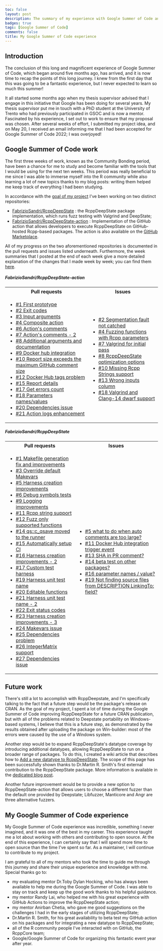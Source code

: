 ```yaml
---
toc: false
layout: post
description: The summary of my experience with Google Summer of Code and a brief recap of my work
badges: true
tags: [Google Summer of Code]
comments: false
title: My Google Summer of Code experience 
---
```


## Introduction
The conclusion of this long and magnificent experience of Google Summer of Code, which began around five months ago, has arrived, and it is now time to recap the points of this long journey. I knew from the first day that this was going to be a fantastic experience, but I never expected to learn so much this summer! 

It all started some months ago when my thesis supervisor advised that I engage in this initiative that Google has been doing for several years. My thesis supervisor put me in touch with a PhD student at the University of Trento who had previously participated in GSOC and is now a mentor. Fascinated by his experience, I set out to work to ensure that my proposal was chosen. After several weeks of effort, I submitted my project idea, and on May 20, I received an email informing me that I had been accepted for Google Summer of Code 2022; I was overjoyed! 

## Google Summer of Code work
The first three weeks of work, known as the Community Bonding period, have been a chance for me to study and become familiar with the tools that I would be using for the next ten weeks. This period was really beneficial to me since I was able to immerse myself into the R community while also learning a lot of new topics thanks to my blog posts: writing them helped me keep track of everything I had been studying. 

In accordance with the [goal of my project](https://github.com/rstats-gsoc/gsoc2022/wiki/RcppDeepState#details-of-your-coding-project) I've been working on two distinct repositories: 
* [FabrizioSandri/RcppDeepState](https://github.com/FabrizioSandri/RcppDeepState) : the RcppDeepState package implementation, which runs fuzz testing with Valgrind and DeepState; 
* [FabrizioSandri/RcppDeepState-action](https://github.com/FabrizioSandri/RcppDeepState-action) : Implementation of the GitHub action that allows developers to execute RcppDeepState on GitHub-hosted Rcpp-based packages. The action is also available on the [GitHub Marketplace](https://github.com/marketplace/actions/rcppdeepstate). 

All of my progress on the two aforementioned repositories is documented in the pull requests and issues listed underneath. Furthermore, the week summaries that I posted at the end of each week give a more detailed explanation of the changes that I made week by week; you can find them [here](https://fabriziosandri.github.io/gsoc-2022-blog/).

##### FabrizioSandri/RcppDeepState-action 
<table class="recap-table">
  <tr>
    <th>Pull requests</th>
    <th>Issues</th>
  </tr>
  <tr>
    <td class="recap-table-cell recap-left-cell">
      <ul>
      <li><a href="https://github.com/FabrizioSandri/RcppDeepState-action/pull/1">#1 First prototype</a></li>
      <li><a href="https://github.com/FabrizioSandri/RcppDeepState-action/pull/2">#2 Exit codes</a></li>
      <li><a href="https://github.com/FabrizioSandri/RcppDeepState-action/pull/3">#3 Input arguments</a></li>
      <li><a href="https://github.com/FabrizioSandri/RcppDeepState-action/pull/4">#4 Composite action</a></li>
      <li><a href="https://github.com/FabrizioSandri/RcppDeepState-action/pull/6">#6 Action&#39;s comments</a></li>
      <li><a href="https://github.com/FabrizioSandri/RcppDeepState-action/pull/7">#7 Action&#39;s comments - 2</a></li>
      <li><a href="https://github.com/FabrizioSandri/RcppDeepState-action/pull/8">#8 Additional arguments and documentation</a></li>
      <li><a href="https://github.com/FabrizioSandri/RcppDeepState-action/pull/9">#9 Docker hub integration</a></li>
      <li><a href="https://github.com/FabrizioSandri/RcppDeepState-action/pull/10">#10 Report size exceeds the maximum GitHub comment size</a></li>
      <li><a href="https://github.com/FabrizioSandri/RcppDeepState-action/pull/12">#12 Docker Hub tags problem</a></li>
      <li><a href="https://github.com/FabrizioSandri/RcppDeepState-action/pull/15">#15 Report details</a></li>
      <li><a href="https://github.com/FabrizioSandri/RcppDeepState-action/pull/17">#17 Get errors count</a></li>
      <li><a href="https://github.com/FabrizioSandri/RcppDeepState-action/pull/18">#18 Parameters names/values</a></li>
      <li><a href="https://github.com/FabrizioSandri/RcppDeepState-action/pull/20">#20 Dependencies issue</a></li>
      <li><a href="https://github.com/FabrizioSandri/RcppDeepState-action/pull/21">#21 Action logs enhancement</a></li>
      </ul>
    </td>  
    <td class="recap-table-cell">
      <ul>
      <li><a href="https://github.com/FabrizioSandri/RcppDeepState/issues/2">#2 Segmentation fault not catched</a></li>
      <li><a href="https://github.com/FabrizioSandri/RcppDeepState/issues/4">#4 Fuzzing functions with Rcpp parameters</a></li>
      <li><a href="https://github.com/FabrizioSandri/RcppDeepState/issues/7">#7 Valgrind for initial pass</a></li>
      <li><a href="https://github.com/FabrizioSandri/RcppDeepState/issues/8">#8 RcppDeepState optimization options</a></li>
      <li><a href="https://github.com/FabrizioSandri/RcppDeepState/issues/10">#10 Missing Rcpp Strings support</a></li>
      <li><a href="https://github.com/FabrizioSandri/RcppDeepState/issues/13">#13 Wrong inputs column</a></li>
      <li><a href="https://github.com/FabrizioSandri/RcppDeepState/issues/18">#18 Valgrind and Clang-14 dwarf support</a></li>
      </ul>
    </td>
  </tr>
</table>


##### FabrizioSandri/RcppDeepState 


<table class="recap-table">
  <tr>
    <th>Pull requests</th>
    <th>Issues</th>
  </tr>
  <tr>
    <td class="recap-table-cell recap-left-cell">
      <ul>
      <li><a href="https://github.com/FabrizioSandri/RcppDeepState/pull/1">#1 Makefile generation fix and improvements</a></li>
      <li><a href="https://github.com/FabrizioSandri/RcppDeepState/pull/3">#3 Override default Makevars</a></li>
      <li><a href="https://github.com/FabrizioSandri/RcppDeepState/pull/5">#5 Harness creation improvements</a></li>
      <li><a href="https://github.com/FabrizioSandri/RcppDeepState/pull/6">#6 Debug symbols tests</a></li>
      <li><a href="https://github.com/FabrizioSandri/RcppDeepState/pull/9">#9 Logging improvements</a></li>
      <li><a href="https://github.com/FabrizioSandri/RcppDeepState/pull/11">#11 Rcpp string support</a></li>
      <li><a href="https://github.com/FabrizioSandri/RcppDeepState/pull/12">#12 Fuzz only supported functions</a></li>
      <li><a href="https://github.com/FabrizioSandri/RcppDeepState/pull/14">#14 qs::c_qsave moved to the runner</a></li>
      <li><a href="https://github.com/FabrizioSandri/RcppDeepState/pull/15">#15 Automatically setup CI</a></li>
      <li><a href="https://github.com/FabrizioSandri/RcppDeepState/pull/16">#16 Harness creation improvements - 2</a></li>
      <li><a href="https://github.com/FabrizioSandri/RcppDeepState/pull/17">#17 Custom test harness</a></li>
      <li><a href="https://github.com/FabrizioSandri/RcppDeepState/pull/19">#19 Harness unit test name</a></li>
      <li><a href="https://github.com/FabrizioSandri/RcppDeepState/pull/20">#20 Editable functions</a></li>
      <li><a href="https://github.com/FabrizioSandri/RcppDeepState/pull/21">#21 Harness unit test name - 2</a></li>
      <li><a href="https://github.com/FabrizioSandri/RcppDeepState/pull/22">#22 Exit status codes</a></li>
      <li><a href="https://github.com/FabrizioSandri/RcppDeepState/pull/23">#23 Harness creation improvements - 3</a></li>
      <li><a href="https://github.com/FabrizioSandri/RcppDeepState/pull/24">#24 Makevars issue</a></li>
      <li><a href="https://github.com/FabrizioSandri/RcppDeepState/pull/25">#25 Dependencies problem</a></li>
      <li><a href="https://github.com/FabrizioSandri/RcppDeepState/pull/26">#26 IntegerMatrix support</a></li>
      <li><a href="https://github.com/FabrizioSandri/RcppDeepState/pull/27">#27 Dependencies issue</a></li>
      </ul>
    </td>  
    <td class="recap-table-cell">
      <ul>
      <li><a href="https://github.com/FabrizioSandri/RcppDeepState-action/issues/5">#5 what to do when auto comments are too large?</a></li>
      <li><a href="https://github.com/FabrizioSandri/RcppDeepState-action/issues/11">#11 Docker Hub integration trigger event</a></li>
      <li><a href="https://github.com/FabrizioSandri/RcppDeepState-action/issues/13">#13 SHA in PR comment?</a></li>
      <li><a href="https://github.com/FabrizioSandri/RcppDeepState-action/issues/14">#14 beta test on other packages?</a></li>
      <li><a href="https://github.com/FabrizioSandri/RcppDeepState-action/issues/16">#16 parameter names / value?</a></li>
      <li><a href="https://github.com/FabrizioSandri/RcppDeepState-action/issues/19">#19 Not finding source files from DESCRIPTION LinkingTo: field?</a></li>
      </ul>
    </td>
  </tr>
</table>

## Future work
There's still a lot to accomplish with RcppDeepstate, and I'm specifically talking to the fact that a future step would be the package's release on CRAN. As the goal of my project, I spent a lot of time during the Google Summer of Code improving RcppDeepState for a future CRAN publication, but with all of the problems related to Deepstate portability on Windows-based systems, I believe that this is a future step, as demonstrated by the results obtained after uploading the package on Win-builder: most of the errors were caused by the use of a Windows system. 

Another step would be to expand RcppDeepState's datatype coverage by introducing additional datatypes, allowing RcppDeepState to run on a broader range of packages. To do this, I created a wiki article that describes how to [Add a new datatype to RcppDeepState](https://github.com/FabrizioSandri/RcppDeepState/wiki/Add-a-new-datatype-to-RcppDeepState). The scope of this page has been successfully shown thanks to Dr.Martin R. Smith's first external contribution to the RcppDeepState package. More information is available in the [dedicated blog post](https://fabriziosandri.github.io/gsoc-2022-blog/github%20action/2022/09/02/beta-test-summary.html).

Another future improvement would be to provide a new option to RcppDeepState-action that allows users to choose a different fuzzer than the default one provided by Deepstate; Libfuzzer, Manticore and Angr are three alternative fuzzers. 

## My Google Summer of Code experience
My Google Summer of Code experience was incredible, something I never imagined, and it was one of the best in my career. This experience taught me a lot about working with others and contributing to open source. At the end of this experience, I can certainly say that I will spend more time to open source than the time I've spent so far. As a maintainer, I will continue to contribute to my project. 

I am grateful to all of my mentors who took the time to guide me through this journey and share their unique experience and knowledge with me. Special thanks go to: 
* my evaluating mentor Dr.Toby Dylan Hocking, who has always been available to help me during the Google Summer of Code. I was able to stay on track and keep up the good work thanks to his helpful guidance. 
* my mentor Randy Lai, who helped me with his great experience with GitHub Actions to improve the RcppDeepState action;
* my mentor Anirban Chetia, who gave me good suggestions on the challenges I had in the early stages of utilizing RcppDeepState;
* Dr.Martin R. Smith, for his great availability to beta test my GitHub action on his packages and for integrating a new datatype to RcppDeepState; 
* all of the R community people I've interacted with on GitHub, the RcppCore team; 
* Google/Google Summer of Code for organizing this fantastic event year after year. 
